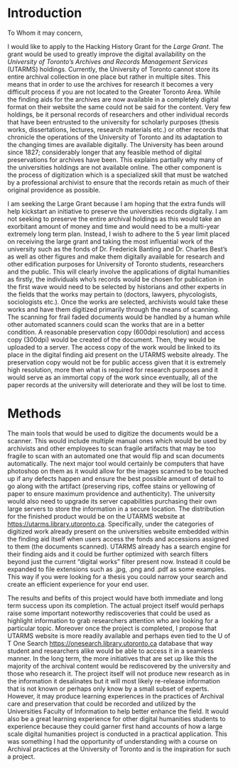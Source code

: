 # Introduction
To Whom it may concern,

I would like to apply to the Hacking History Grant for the *Large Grant*. The grant would be used to greatly improve the digital availability on the *University of Toronto’s Archives and Records Management Services* (UTARMS) holdings. Currently, the University of Toronto cannot store its entire archival collection in one place but rather in multiple sites. This means that in order to use the archives for research it becomes a very difficult process if you are not located to the Greater Toronto Area. While the finding aids for the archives are now available in a completely digital format on their website the same could not be said for the content. Very few holdings, be it personal records of researchers and other individual records that have been entrusted to the university for scholarly purposes (thesis works, dissertations, lectures, research materials etc.) or other records that chronicle the operations of the University of Toronto and its adaptation to the changing times are available digitally. The University has been around since 1827; considerably longer that any feasible method of digital preservations for archives have been. This explains partially why many of the universities holdings are not available online. The other component is the process of digitization which is a specialized skill that must be watched by a professional archivist to ensure that the records retain as much of their original providence as possible.

I am seeking the Large Grant because I am hoping that the extra funds will help kickstart an initiative to preserve the universities records digitally. I am not seeking to preserve the entire archival holdings as this would take an exorbitant amount of money and time and would need to be a multi-year extremely long term plan. Instead, I wish to adhere to the 5 year limit placed on receiving the large grant and taking the most influential work of the university such as the fonds of Dr. Frederick Banting and Dr. Charles Best’s as well as other figures and make them digitally available for research and other edification purposes for University of Toronto students, researchers and the public. This will clearly involve the applications of digital humanities as firstly, the individuals who’s records would be chosen for publication in the first wave would need to be selected by historians and other experts in the fields that the works may pertain to (doctors, lawyers, phycologists, sociologists etc.). Once the works are selected, archivists would take these works and have them digitized primarily through the means of scanning. The scanning for frail faded documents would be handled by a human while other automated scanners could scan the works that are in a better condition. A reasonable preservation copy (600dpi resolution) and access copy (300dpi) would be created of the document. Then, they would be uploaded to a server. The access copy of the work would be linked to its place in the digital finding aid present on the UTARMS website already. The preservation copy would not be for public access given that it is extremely high resolution, more then what is required for research purposes and it would serve as an immortal copy of the work since eventually, all of the paper records at the university will deteriorate and they will be lost to time.

# Methods

The main tools that would be used to digitize the documents would be a scanner. This would include multiple manual ones which would be used by archivists and other employees to scan fragile artifacts that may be too fragile to scan with an automated one that would flip and scan documents automatically. The next major tool would certainly be computers that have photoshop on them as it would allow for the images scanned to be touched up if any defects happen and ensure the best possible amount of detail to go along with the artifact (preserving rips, coffee stains or yellowing of paper to ensure maximum providence and authenticity). The university would also need to upgrade its server capabilities purchasing their own large servers to store the information in a secure location. The distribution for the finished product would be on the UTARMS website at <https://utarms.library.utoronto.ca>. Specifically, under the categories of digitized work already present on the universities website embedded within the finding aid itself when users access the fonds and accessions assigned to them (the documents scanned). UTARMS already has a search engine for their finding aids and it could be further optimized with search filters beyond just the current “digital works” filter present now. Instead it could be expanded to file extensions such as .jpg, .png and .pdf as some examples. This way if you were looking for a thesis you could narrow your search and create an efficient experience for your end user.

The results and befits of this project would have both immediate and long term success upon its completion. The actual project itself would perhaps raise some important noteworthy rediscoveries that could be used as highlight information to grab researchers attention who are looking for a particular topic. Moreover once the project is completed, I propose that UTARMS website is more readily available and perhaps even tied to the U of T One Search <https://onesearch.library.utoronto.ca> database that way student and researchers alike would be able to access it in a seamless manner. In the long term, the more initiatives that are set up like this the majority of the archival content would be rediscovered by the university and those who research it. The project itself will not produce new research as in the information it desalinates but it will most likely re-release information that is not known or perhaps only know by a small subset of experts. However, it may produce learning experiences in the practices of Archival care and preservation that could be recorded and utilized by the Universities Faculty of Information to help better enhance the field. It would also be a great learning experience for other digital humanities students to experience because they could garner first hand accounts of how a large scale digital humanities project is conducted in a practical application. This was something I had the opportunity of understanding with a course on Archival practices at the University of Toronto and is the inspiration for such a project.

